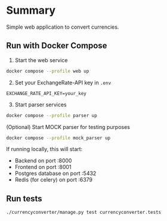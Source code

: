 # Summary

Simple web application to convert currencies.

## Run with Docker Compose

1. Start the web service

```bash
docker compose --profile web up
```

2. Set your ExchangeRate-API key in `.env`

```env
EXCHANGE_RATE_API_KEY=your_key
```

3. Start parser services

```bash
docker compose --profile parser up
```

(Optional) Start MOCK parser for testing purposes

```bash
docker compose --profile mock_parser up
```

If running locally, this will start:

- Backend on port :8000
- Frontend on port :8001
- Postgres database on port :5432
- Redis (for celery) on port :6379

## Run tests

```sh
./currencyconverter/manage.py test currencyconverter.tests
```
